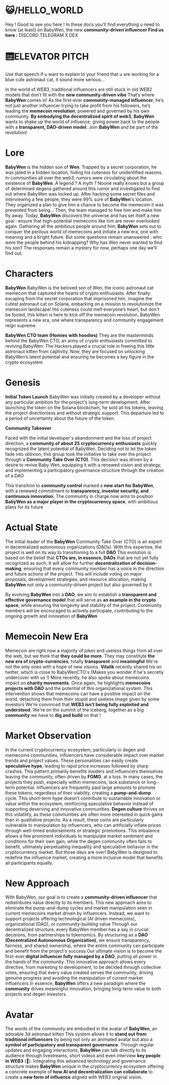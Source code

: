 # 😺/HELLO_WORLD

Hey ! Good to see you here ! In these docs you'll find everything u need to know (at least) on BabyWen, the new **community-driven influencer Find us here :** DISCORD TELEGRAM X DEX

# 🛗ELEVATOR PITCH

Use that speech if u want to explain to your friend that u are working for a blue cute astronaut cat, it sound more serious...

In the world of WEB3, traditional influencers are still stuck in old WEB2 models that don’t fit with the **new community-driven vibe** That’s where **BabyWen** comes in! As the first-ever **community-managed influencer**, he’s not just another influencer trying to take profit from his followers, he’s leading the **memecoin revolution**, powered and governed by his own community. **By embodying the decentralized spirit of web3**, **BabyWen** wants to shake up the world of influence, giving power back to the people with a **transparent, DAO-driven model**. Join **BabyWen** and be part of the revolution!

# Lore

**BabyWen** is the hidden son of **Wen**. Trapped by a secret corporation, he was jailed in a hidden location, hiding his cuteness for unidentified reasons. In communities all over the web3, rumors were circulating about the existence of **BabyWen**. A legend ? A myth ? Noone really knows but a group of determined degens gathered around this rumor and investigated to find out where BabyWen was locked up. After hacking some secret files and interviewing a few people, they were 99% sure of **BabyWen**'s location. They organized a plan to give him a chance to become the memecoin it was prevented from being… Then, the team managed to free him and make him fly away. Today, **BabyWen** discovers the universe and has set itself a new goal : ensure that high-potential memecoins like him are never overlooked again. Gathering all the ambitious people around him, **BabyWen** sets out to conquer the perilous world of memecoins and initiate a new era, one with meaning and a bright future. But some questions remain unanswered : who were the people behind his kidnapping? Why has Wen never wanted to find his son? The responses remain a mystery for now, perhaps one day we'll find out.

# Characters

**BabyWen** BabyWen is the beloved son of Wen, the iconic astronaut cat memecoin that captured the hearts of crypto enthusiasts. After finally escaping from the secret corporation that imprisoned him, imagine the cutest astronaut cat on Solana, embarking on a mission to revolutionize the memecoin landscape! His cuteness could melt everyone’s heart, but don't be fooled, this kitten is here to kick off the memecoin revolution, BabyWen represents a new era, one where transparency and community engagement reign supreme.

**BabyWen CTO team (Homies with hoodies)** They are the masterminds behind the BabyWen CTO, an army of crypto enthusiasts committed to reviving BabyWen. The Hackers played a crucial role in freeing this little astronaut kitten from captivity. Now, they are focused on unlocking BabyWen’s latent potential and ensuring he becomes a key figure in the crypto ecosystem

# Genesis

**Initial Token Launch** BabyWen was initially created by a developer without any particular ambition for the project's long-term development. After launching the token on the Solana blockchain, he sold all his tokens, leaving the project directionless and without strategic support. This departure led to a period of uncertainty about the future of the token.

**Community Takeover**

Faced with the initial developer's abandonment and the loss of project direction, a **community of about 25 cryptocurrency enthusiasts** quickly recognized the latent potential of BabyWen. Deciding not to let the token fade into oblivion, this group took the initiative to take over the project through a **Community Take Over (CTO)**. This decision was driven by a desire to revive Baby Wen, equipping it with a renewed vision and strategy, and implementing a participatory governance structure through the creation of a DAO

This transition to **community control** marked a **new start for BabyWen**, with a renewed commitment to **transparency, investor security, and continuous innovation**. The community in charge now aims to position **BabyWen as a major player in the cryptocurrency space**, with ambitious plans for its future

# Actual State

The initial leader of the **BabyWen** Community Take Over (CTO) is an expert in decentralized autonomous organizations (DAOs). With this expertise, the project is well on its way to transitioning to a full **DAO** This evolution is based on the belief that **CTOs are, in essence, DAOs** that are not yet fully recognized as such. It will allow for further **decentralization of decision-making**, ensuring that every community member has a voice in the direction and future actions of the project. This will include voting on major proposals, development strategies, and resource allocation, making **BabyWen** not only a community-driven project but also governed by it

By evolving **BabyWen** into a **DAO**, we aim to establish a **transparent and effective governance model** that will serve as **an example in the crypto space**, while ensuring the longevity and stability of the project. Community members will be encouraged to actively participate, contributing to the ongoing growth and innovation of **BabyWen**

# Memecoin New Era

Memecoin are right now a majority of jokes and useless things from all over the web, but we think that **they could be more**. They may constitute **the new era of crypto-currencies**, totally **transparent** and **meaningful** We're not the only ones with a hope of new visions. **Vitalik** recently shared his on twitter, which is close to BabyWenCTO's (Makes you wonder if he's secretly undercover with us !) More recently, he also spoke about memecoins impact on **charity movements**. Once again, he highlights **memecoins projects with DAO** and the potential of this organizational system. This intervention shows that memecoins can have a positive impact on the world, detaching them from their stupid and useless image given by some investors We're convinced that **WEB3 isn't being fully exploited and understood**. We're on the summit of the iceberg, together as a big **community** we have to **dig and build** on that !

# Market Observation

In the current cryptocurrency ecosystem, particularly in degen and memecoins communities, influencers have considerable impact over market trends and project values. These personalities can easily create **speculative hype**, leading to rapid price increases followed by sharp crashes. This pattern primarily benefits insiders and influencers themselves leaving the community, often driven by **FOMO**, at a loss. In many cases, the projects they push, especially within memecoins, lack substance or long-term potential. Influencers are frequently paid large amounts to promote these tokens, regardless of their viability, creating a **pump-and-dump** cycle. This short-term hype doesn’t contribute to sustainable innovation or value within the ecosystem, reinforcing speculative behavior instead of supporting deserving and innovative communities. **Degen culture** thrives on this volatility, as these communities are often more interested in quick gains than in qualitative projects. As a result, these coins are particularly vulnerable to manipulation by influencers, who can artificially inflate prices through well-timed endorsements or strategic promotions. This imbalance allows a few prominent individuals to manipulate market sentiment and conditions for their own gain, while the degen community often fails to benefit, ultimately perpetuating inequality and speculative behavior in the cryptocurrency market. But those days are over! BabyWen is designed to redefine the influence market, creating a more inclusive model that benefits all participants equally.

# New Approach

With BabyWen, our goal is to create a **community-driven influencer** that redistributes value directly to its members. This new approach aims to eliminate the pump-and-dump cycles and market manipulation seen in current memecoins market driven by influencers. Instead, we want to support projects offering technological (AI driven memecoins), organizational (DAO), or community-building value Through our decentralized structure, every BabyWen member has a say in crucial decisions, from partnerships to tokenomics. By structuring as a **DAO (Decentralized Autonomous Organization)**, we ensure transparency, fairness, and shared ownership, where the entire community can participate and benefit from the project's success Our ultimate vision is to become the first-ever **digital influencer fully managed by a DAO**, putting all power in the hands of the community. This innovative approach allows every directive, from marketing to development, to be decided through collective votes, ensuring that every value created serves the community, driving genuine progress and avoiding the manipulation of current market influencers In essence, **BabyWen** offers a new paradigm where the **community** drives meaningful innovation, bringing long-term value to both projects and degen investors.

# Avatar

The words of the community are embodied in the avatar of **BabyWen**, an adorable 3d astronaut kitten This system allows it to **stand out from traditional influencers** by being not only an animated avatar but also a **symbol of participatory and transparent governance**. Through regular updates and engaging interactions, **BabyWen** can talk directly to its audience through livestreams, short videos and even interview **key people in WEB3** (👀). Integrating this advanced technology and governance structure makes **BabyWen** unique in the cryptocurrency ecosystem offering a concrete exemple of **how AI and decentralization can collaborate** to create a **new form of influence** aligned with WEB3 original vision.